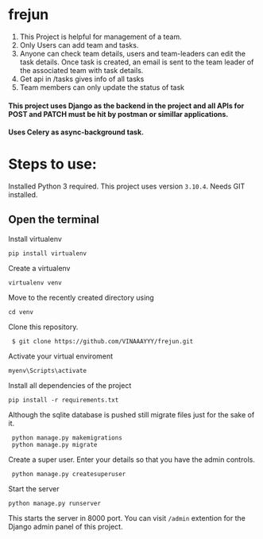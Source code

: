 # frejun

1. This Project is helpful for management of a team. 
2. Only Users can add team and tasks.
3. Anyone can check team details, users and team-leaders can edit the task details. Once task is created, an email is sent
to the team leader of the associated team with task details.
4. Get api in /tasks gives info of all tasks
5. Team members can only update the status of task

#### This project uses Django as the backend in the project and all APIs for POST and PATCH must be hit by postman or simillar applications. 
#### Uses Celery as async-background task.

# Steps to use:

Installed Python 3 required. This project uses version ```3.10.4```. Needs GIT installed.
## Open the terminal 
Install virtualenv
~~~
pip install virtualenv
~~~
Create a virtualenv
~~~
virtualenv venv
~~~
Move to the recently created directory using 
~~~
cd venv
~~~
Clone this repository.
~~~
 $ git clone https://github.com/VINAAAYYY/frejun.git
~~~
Activate your virtual enviroment 
~~~
myenv\Scripts\activate
~~~
Install all dependencies of the project
~~~
pip install -r requirements.txt
~~~
Although the sqlite database is pushed still migrate files just for the sake of it.
~~~
 python manage.py makemigrations
 python manage.py migrate
~~~
Create a super user. Enter your details so that you have the admin controls.
~~~
 python manage.py createsuperuser
~~~ 
Start the server
~~~
python manage.py runserver
~~~
This starts the server in 8000 port.
You can visit `/admin` extention for the Django admin panel of this project.
